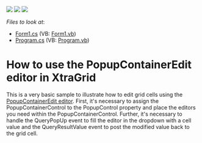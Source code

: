 <!-- default badges list -->
![](https://img.shields.io/endpoint?url=https://codecentral.devexpress.com/api/v1/VersionRange/128632334/13.1.4%2B)
[![](https://img.shields.io/badge/Open_in_DevExpress_Support_Center-FF7200?style=flat-square&logo=DevExpress&logoColor=white)](https://supportcenter.devexpress.com/ticket/details/E1082)
[![](https://img.shields.io/badge/📖_How_to_use_DevExpress_Examples-e9f6fc?style=flat-square)](https://docs.devexpress.com/GeneralInformation/403183)
<!-- default badges end -->
<!-- default file list -->
*Files to look at*:

* [Form1.cs](./CS/WindowsFormsApplication7/Form1.cs) (VB: [Form1.vb](./VB/WindowsFormsApplication7/Form1.vb))
* [Program.cs](./CS/WindowsFormsApplication7/Program.cs) (VB: [Program.vb](./VB/WindowsFormsApplication7/Program.vb))
<!-- default file list end -->
# How to use the PopupContainerEdit editor in XtraGrid


<p>This is a very basic sample to illustrate how to edit grid cells using the <a href="https://docs.devexpress.com/WindowsForms/612/controls-and-libraries/editors-and-simple-controls/popup-container-editor">PopupContainerEdit editor</a>. First, it's necessary to assign the PopupContainerControl to the PopupControl property and place the editors you need within the PopupContainerControl. Further, it's necessary to handle the QueryPopUp event to fill the editor in the dropdown with a cell value and the QueryResultValue event to post the modified value back to the grid cell.</p>

<br/>


